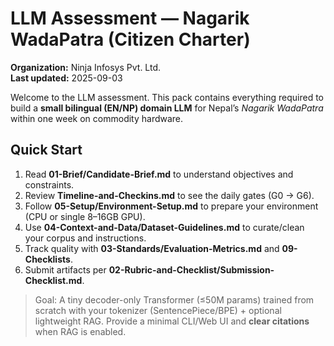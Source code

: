 # LLM Assessment — Nagarik WadaPatra (Citizen Charter)
**Organization:** Ninja Infosys Pvt. Ltd.  
**Last updated:** 2025-09-03

Welcome to the LLM assessment. This pack contains everything required to build a **small bilingual (EN/NP) domain LLM** for Nepal’s *Nagarik WadaPatra* within one week on commodity hardware.

## Quick Start
1. Read **01-Brief/Candidate-Brief.md** to understand objectives and constraints.  
2. Review **Timeline-and-Checkins.md** to see the daily gates (G0 → G6).  
3. Follow **05-Setup/Environment-Setup.md** to prepare your environment (CPU or single 8–16GB GPU).  
4. Use **04-Context-and-Data/Dataset-Guidelines.md** to curate/clean your corpus and instructions.  
5. Track quality with **03-Standards/Evaluation-Metrics.md** and **09-Checklists**.  
6. Submit artifacts per **02-Rubric-and-Checklist/Submission-Checklist.md**.

> Goal: A tiny decoder-only Transformer (≤50M params) trained from scratch with your tokenizer (SentencePiece/BPE) + optional lightweight RAG. Provide a minimal CLI/Web UI and **clear citations** when RAG is enabled.

